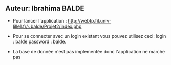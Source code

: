 ## Auteur: Ibrahima BALDE
- Pour lancer l'application :
   http://webtp.fil.univ-lille1.fr/~balde/Projet2/index.php

- Pour se connecter avec un login existant vous pouvez utilisez ceci:
   login : balde   password : balde.

- La base de donnée n'est pas implementée donc l'application ne marche pas 




